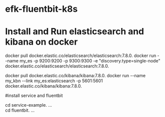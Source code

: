 # efk-fluentbit-k8s
# Install and Run elasticsearch  and kibana on docker
docker pull docker.elastic.co/elasticsearch/elasticsearch:7.8.0. 
docker run --name my_es -p 9200:9200 -p 9300:9300 -e "discovery.type=single-node" docker.elastic.co/elasticsearch/elasticsearch:7.8.0. 
  
docker pull docker.elastic.co/kibana/kibana:7.8.0. 
docker run --name my_kbn --link my_es:elasticsearch -p 5601:5601 docker.elastic.co/kibana/kibana:7.8.0. 

#install service and fluentbit

cd service-example. 
...  
cd fluentbit. 
...  
